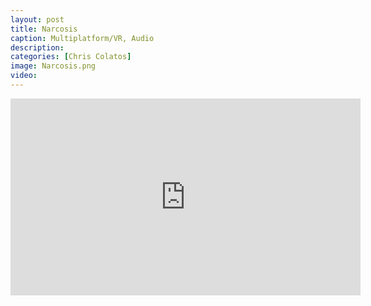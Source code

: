 ```yaml
---
layout: post
title: Narcosis
caption: Multiplatform/VR, Audio
description: 
categories: [Chris Colatos]
image: Narcosis.png
video:
---
```

<iframe width="560" height="315" src="https://youtu.be/3y2GHOoQZK4?feature=shared" title="YouTube video player" frameborder="0" allow="accelerometer; autoplay; clipboard-write; encrypted-media; gyroscope; picture-in-picture" allowfullscreen></iframe>
